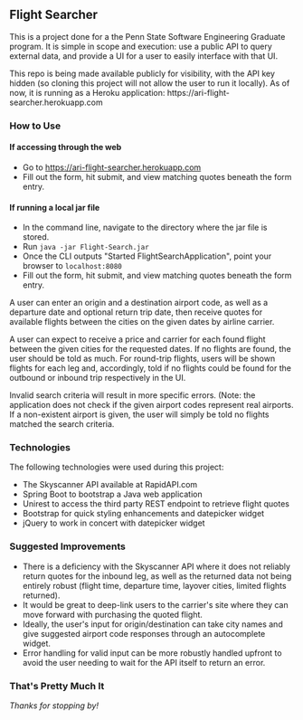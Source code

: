 ## Flight Searcher

<p>This is a project done for a the Penn State Software Engineering Graduate program. It is simple in scope and execution:
use a public API to query external data, and provide a UI for a user to easily interface with that UI.</p>
<p>This repo is being made available publicly for visibility, with the API key hidden (so cloning this project will not
allow the user to run it locally). As of now, it is running as a Heroku application: 
https://ari-flight-searcher.herokuapp.com</p>

### How to Use
#### If accessing through the web
- Go to https://ari-flight-searcher.herokuapp.com
- Fill out the form, hit submit, and view matching quotes beneath the form entry.
#### If running a local jar file
- In the command line, navigate to the directory where the jar file is stored.
- Run `java -jar Flight-Search.jar`
- Once the CLI outputs "Started FlightSearchApplication", point your browser to `localhost:8080`
- Fill out the form, hit submit, and view matching quotes beneath the form entry.

<p>A user can enter an origin and a destination airport code, as well as a departure date and optional return trip date, 
then receive quotes for available flights between the cities on the given dates by airline carrier.</p>

<p>A user can expect to receive a price and carrier for each found flight between the given cities for the requested dates. If no flights
are found, the user should be told as much. For round-trip flights, users will be shown flights for each leg and, accordingly, 
told if no flights could be found for the outbound or inbound trip respectively in the UI.</P>

<p>Invalid search criteria will result in more specific errors. (Note: the application 
does not check if the given airport codes represent real airports. If a non-existent airport is given, the user will simply be 
told no flights matched the search criteria.</p>

### Technologies

The following technologies were used during this project:
- The Skyscanner API available at RapidAPI.com
- Spring Boot to bootstrap a Java web application
- Unirest to access the third party REST endpoint to retrieve flight quotes
- Bootstrap for quick styling enhancements and datepicker widget
- jQuery to work in concert with datepicker widget

### Suggested Improvements

- There is a deficiency with the Skyscanner API where it does not reliably return quotes for the inbound leg, as well as 
the returned data not being entirely robust (flight time, departure time, layover cities, limited flights returned).
- It would be great to deep-link users to the carrier's site where they can move forward with purchasing the quoted flight.
- Ideally, the user's input for origin/destination can take city names and give suggested airport code responses 
through an autocomplete widget.
- Error handling for valid input can be more robustly handled upfront to avoid the user needing to wait for the API itself
to return an error.

### That's Pretty Much It

*Thanks for stopping by!*